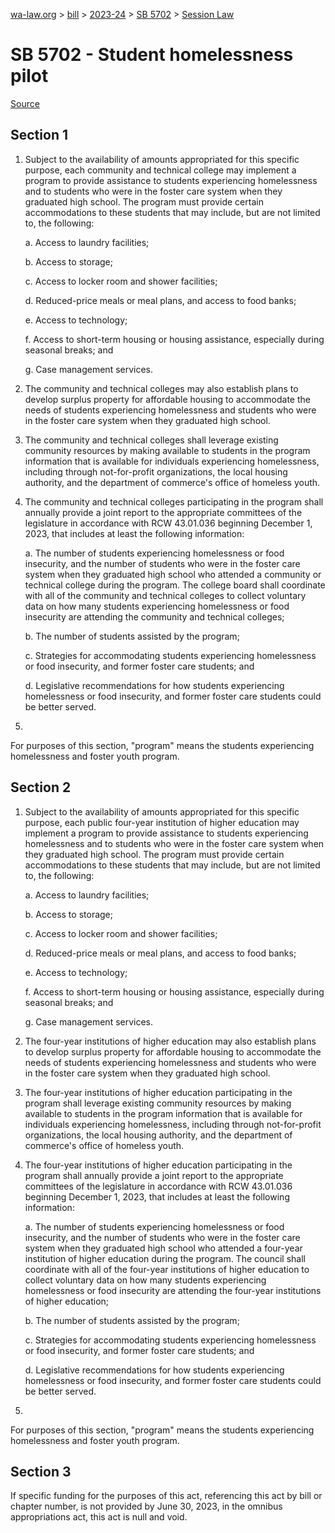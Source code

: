[wa-law.org](/) > [bill](/bill/) > [2023-24](/bill/2023-24/) > [SB 5702](/bill/2023-24/sb/5702/) > [Session Law](/bill/2023-24/sb/5702/S.SL/)

# SB 5702 - Student homelessness pilot

[Source](http://lawfilesext.leg.wa.gov/biennium/2023-24/Pdf/Bills/Session%20Laws/Senate/5702-S.SL.pdf)

## Section 1
1. Subject to the availability of amounts appropriated for this specific purpose, each community and technical college may implement a program to provide assistance to students experiencing homelessness and to students who were in the foster care system when they graduated high school. The  program must provide certain accommodations to these students that may include, but are not limited to, the following:

    a. Access to laundry facilities;

    b. Access to storage;

    c. Access to locker room and shower facilities;

    d. Reduced-price meals or meal plans, and access to food banks;

    e. Access to technology;

    f. Access to short-term housing or housing assistance, especially during seasonal breaks; and

    g. Case management services.

2. The community and technical colleges may also establish plans to develop surplus property for affordable housing to accommodate the needs of students experiencing homelessness and students who were in the foster care system when they graduated high school.

3. The community and technical colleges shall leverage existing community resources by making available to students in the  program information that is available for individuals experiencing homelessness, including through not-for-profit organizations, the local housing authority, and the department of commerce's office of homeless youth.

4. The community and technical colleges participating in the  program shall annually provide a joint report to the appropriate committees of the legislature in accordance with RCW 43.01.036 beginning December 1, 2023, that includes at least the following information:

    a. The number of students experiencing homelessness or food insecurity, and the number of students who were in the foster care system when they graduated high school who attended a community or technical college during the  program. The college board shall coordinate with all of the community and technical colleges to collect voluntary data on how many students experiencing homelessness or food insecurity are attending the community and technical colleges;

    b. The number of students assisted by the  program;

    c. Strategies for accommodating students experiencing homelessness or food insecurity, and former foster care students; and

    d. Legislative recommendations for how students experiencing homelessness or food insecurity, and former foster care students could be better served.

5.

For purposes of this section, "program" means the students experiencing homelessness and foster youth program.

## Section 2
1. Subject to the availability of amounts appropriated for this specific purpose, each public four-year institution of higher education may implement a program to provide assistance to students experiencing homelessness and to students who were in the foster care system when they graduated high school. The  program must provide certain accommodations to these students that may include, but are not limited to, the following:

    a. Access to laundry facilities;

    b. Access to storage;

    c. Access to locker room and shower facilities;

    d. Reduced-price meals or meal plans, and access to food banks;

    e. Access to technology;

    f. Access to short-term housing or housing assistance, especially during seasonal breaks; and

    g. Case management services.

2. The four-year institutions of higher education may also establish plans to develop surplus property for affordable housing to accommodate the needs of students experiencing homelessness and students who were in the foster care system when they graduated high school.

3. The four-year institutions of higher education participating in the  program shall leverage existing community resources by making available to students in the  program information that is available for individuals experiencing homelessness, including through not-for-profit organizations, the local housing authority, and the department of commerce's office of homeless youth.

4. The four-year institutions of higher education participating in the  program shall annually provide a joint report to the appropriate committees of the legislature in accordance with RCW 43.01.036 beginning December 1, 2023, that includes at least the following information:

    a. The number of students experiencing homelessness or food insecurity, and the number of students who were in the foster care system when they graduated high school who attended a four-year institution of higher education during the  program. The council shall coordinate with all of the four-year institutions of higher education to collect voluntary data on how many students experiencing homelessness or food insecurity are attending the four-year institutions of higher education;

    b. The number of students assisted by the  program;

    c. Strategies for accommodating students experiencing homelessness or food insecurity, and former foster care students; and

    d. Legislative recommendations for how students experiencing homelessness or food insecurity, and former foster care students could be better served.

5.

For purposes of this section, "program" means the students experiencing homelessness and foster youth program.

## Section 3
If specific funding for the purposes of this act, referencing this act by bill or chapter number, is not provided by June 30, 2023, in the omnibus appropriations act, this act is null and void.
